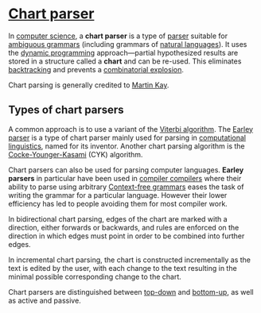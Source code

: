 # [Chart parser](https://en.wikipedia.org/wiki/Chart_parser)

In [computer science](https://en.wikipedia.org/wiki/Computer_science), a **chart parser** is a type of [parser](https://en.wikipedia.org/wiki/Parsing) suitable for [ambiguous grammars](https://en.wikipedia.org/wiki/Ambiguous_grammar) (including grammars of [natural languages](https://en.wikipedia.org/wiki/Natural_language)). It uses the [dynamic programming](https://en.wikipedia.org/wiki/Dynamic_programming) approach—partial hypothesized results are stored in a structure called a **chart** and can be re-used. This eliminates [backtracking](https://en.wikipedia.org/wiki/Backtracking) and prevents a [combinatorial explosion](https://en.wikipedia.org/wiki/Combinatorial_explosion).

Chart parsing is generally credited to [Martin Kay](https://en.wikipedia.org/wiki/Martin_Kay).

## Types of chart parsers

A common approach is to use a variant of the [Viterbi algorithm](https://en.wikipedia.org/wiki/Viterbi_algorithm). The [Earley parser](https://en.wikipedia.org/wiki/Earley_parser) is a type of chart parser mainly used for parsing in [computational linguistics](https://en.wikipedia.org/wiki/Computational_linguistics), named for its inventor. Another chart parsing algorithm is the [Cocke-Younger-Kasami](https://en.wikipedia.org/wiki/Cocke-Younger-Kasami_algorithm) (CYK) algorithm.

Chart parsers can also be used for parsing computer languages. **Earley parsers** in particular have been used in [compiler compilers](https://en.wikipedia.org/wiki/Compiler_compiler) where their ability to parse using arbitrary [Context-free grammars](https://en.wikipedia.org/wiki/Context-free_grammars) eases the task of writing the grammar for a particular language. However their lower efficiency has led to people avoiding them for most compiler work.

In bidirectional chart parsing, edges of the chart are marked with a direction, either forwards or backwards, and rules are enforced on the direction in which edges must point in order to be combined into further edges.

In incremental chart parsing, the chart is constructed incrementally as the text is edited by the user, with each change to the text resulting in the minimal possible corresponding change to the chart.

Chart parsers are distinguished between [top-down](https://en.wikipedia.org/wiki/Top-down_parsing) and [bottom-up](https://en.wikipedia.org/wiki/Bottom-up_parser), as well as active and passive.